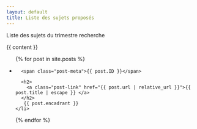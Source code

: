 ```yaml
---
layout: default
title: Liste des sujets proposés
---
```

<body>
<div class="home">

<p>

</p>
Liste des sujets du trimestre recherche
<p>

</p>

{{ content }}

<ul class="post-list">
  {% for post in site.posts %}
    <li>

      <span class="post-meta">{{ post.ID }}</span>

      <h2>
        <a class="post-link" href="{{ post.url | relative_url }}">{{ post.title | escape }} </a>
      </h2>
       {{ post.encadrant }}
    </li>
  {% endfor %}
</ul>

</div>
</body>
